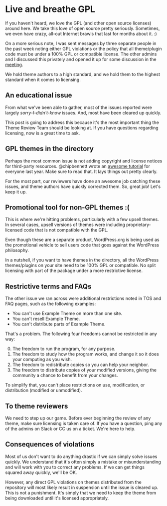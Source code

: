 # Live and breathe GPL

If you haven't heard, we love the GPL (and other open source licenses) around here. We take this love of open source pretty seriously.  Sometimes, we even have crazy, all-out Internet brawls that last for months about it. :)

On a more serious note, I was sent messages by three separate people in the past week noting either GPL violations or the policy that all theme/plugin code must be under a 100% GPL or compatible license.  The other admins and I discussed this privately and opened it up for some discussion in the <a href="https://make.wordpress.org/themes/2015/08/11/meeting-august-11-notes/">meeting</a>.

We hold theme authors to a high standard, and we hold them to the highest standard when it comes to licensing.

<h2>An educational issue</h2>

From what we've been able to gather, most of the issues reported were largely <em>sorry-I-didn't-know</em> issues.  And, most have been cleared up quickly.  

This post is going to address this because it's the most important thing the Theme Review Team should be looking at.  If you have questions regarding licensing, now is a great time to ask.

<h2>GPL themes in the directory</h2>

Perhaps the most common issue is not adding copyright and license notices for third-party resources.  @chipbennett wrote an <a href="https://make.wordpress.org/themes/2014/07/08/proper-copyrightlicense-attribution-for-themes/">awesome tutorial</a> for everyone last year.  Make sure to read that.  It lays things out pretty clearly.

For the most part, our reviewers have done an awesome job catching these issues, and theme authors have quickly corrected them.  So, great job!  Let's keep it up.

<h2>Promotional tool for non-GPL themes :(</h2>

This is where we're hitting problems, particularly with a few upsell themes.  In several cases, upsell versions of themes were including proprietary-licensed code that is not compatible with the GPL.

Even though these are a separate product, WordPress.org is being used as the promotional vehicle to sell users code that goes against the WordPress philosophy.

In a nutshell, if you want to have themes in the directory, all the WordPress themes/plugins on your site need to be 100% GPL or compatible.  No split licensing with part of the package under a more restrictive license.

<h2>Restrictive terms and FAQs</h2>

The other issue we ran across were additional restrictions noted in TOS and FAQ pages, such as the following examples:

* You can't use Example Theme on more than one site.
* You can't resell Example Theme.
* You can't distribute parts of Example Theme.

That's a problem.  The following four freedoms cannot be restricted in any way:

<ol start="0">
<li>The freedom to run the program, for any purpose.</li>
<li>The freedom to study how the program works, and change it so it does your computing as you wish.</li>
<li>The freedom to redistribute copies so you can help your neighbor.</li>
<li>The freedom to distribute copies of your modified versions, giving the community a chance to benefit from your changes.</li>
</ol>

To simplify that, you can't place restrictions on use, modification, or distribution (modified or unmodified).

<h2>To theme reviewers</h2>

We need to step up our game.  Before ever beginning the review of any theme, make sure licensing is taken care of.  If you have a question, ping any of the admins on Slack or CC us on a ticket.  We're here to help.

<h2>Consequences of violations</h2>

Most of us don't want to do anything drastic if we can simply solve issues quickly.  We understand that it's often simply a mistake or misunderstanding and will work with you to correct any problems.  If we can get things squared away quickly, we'll be OK.

However, any direct GPL violations on themes distributed from the repository will most likely result in suspension until the issue is cleared up.  This is not a punishment.  It's simply that we need to keep the theme from being downloaded until it's licensed appropriately.